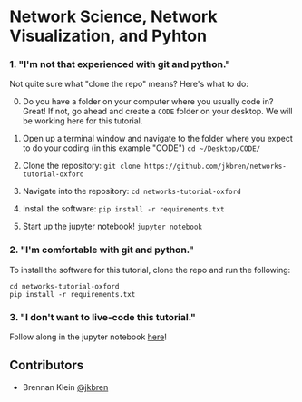# Network Science, Network Visualization, and Pyhton

### 1. "I'm not that experienced with git and python."

Not quite sure what "clone the repo" means? Here's what to do:

0. Do you have a folder on your computer where you usually code in? Great! If not, go ahead and create a `CODE` folder on your desktop. We will be working here for this tutorial.

1. Open up a terminal window and navigate to the folder where you expect to do your coding (in this example "CODE") `cd ~/Desktop/CODE/`

2. Clone the repository: `git clone https://github.com/jkbren/networks-tutorial-oxford`

3. Navigate into the repository: `cd networks-tutorial-oxford`

4. Install the software: `pip install -r requirements.txt`

4. Start up the jupyter notebook! `jupyter notebook`

### 2. "I'm comfortable with git and python."

To install the software for this tutorial, clone the repo and run the following:

```
cd networks-tutorial-oxford
pip install -r requirements.txt
```

### 3. "I don't want to live-code this tutorial."

Follow along in the jupyter notebook [here](https://nbviewer.org/github/jkbren/networks-tutorial-oxford/blob/main/tutorial-complete.ipynb)!


## Contributors

- Brennan Klein [@jkbren](https://github.com/jkbren)
